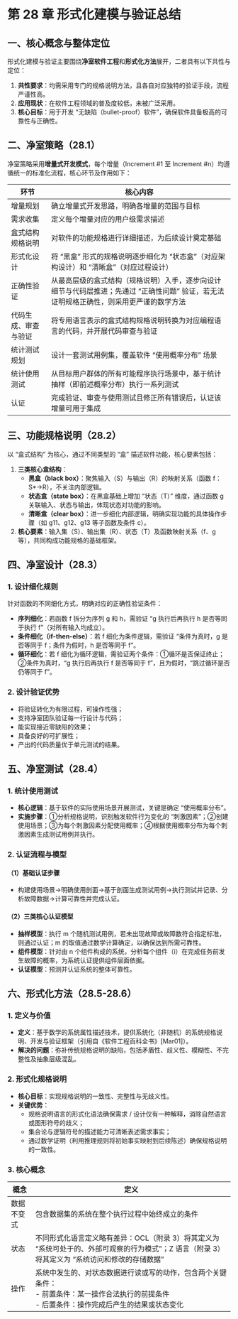 # 第 28 章 形式化建模与验证总结

## 一、核心概念与整体定位

形式化建模与验证主要围绕**净室软件工程**和**形式化方法**展开，二者具有以下共性与定位：

  

1. **共性要求**：均需采用专门的规格说明方法，且各自对应独特的验证手段，流程严谨性高。
2. **应用现状**：在软件工程领域的普及度较低，未被广泛采用。
3. **核心目标**：用于开发 “无缺陷（bullet-proof）软件”，确保软件具备极高的可靠性与正确性。

## 二、净室策略（28.1）

净室策略采用**增量式开发模式**，每个增量（Increment #1 至 Increment #n）均遵循统一的标准化流程，核心环节及作用如下：

  

|环节|核心内容|
|---|---|
|增量规划|确立增量式开发思路，明确各增量的范围与目标|
|需求收集|定义每个增量对应的用户级需求描述|
|盒式结构规格说明|对软件的功能规格进行详细描述，为后续设计奠定基础|
|形式化设计|将 “黑盒” 形式的规格说明逐步细化为 “状态盒”（对应架构设计）和 “清晰盒”（对应过程设计）|
|正确性验证|从最高层级的盒式结构（规格说明）入手，逐步向设计细节与代码层推进；先通过 “正确性问题” 验证，若无法证明规格正确性，则采用更严谨的数学方法|
|代码生成、审查与验证|将专用语言表示的盒式结构规格说明转换为对应编程语言的代码，并开展代码审查与验证|
|统计测试规划|设计一套测试用例集，覆盖软件 “使用概率分布” 场景|
|统计使用测试|从目标用户群体的所有可能程序执行场景中，基于统计抽样（即前述概率分布）执行一系列测试|
|认证|完成验证、审查与使用测试且修正所有错误后，认证该增量可用于集成|

## 三、功能规格说明（28.2）

以 “盒式结构” 为核心，通过不同类型的 “盒” 描述软件功能，核心要素包括：

  

1. **三类核心盒结构**：
    - **黑盒（black box）**：聚焦输入（S）与输出（R）的映射关系（函数 f：S*→R），不关注内部逻辑。
    - **状态盒（state box）**：在黑盒基础上增加 “状态（T）” 维度，通过函数 g 关联输入、状态与输出，体现状态对功能的影响。
    - **清晰盒（clear box）**：进一步细化内部逻辑，明确实现功能的具体操作步骤（如 g11、g12、g13 等子函数及条件 c）。
2. **核心要素**：输入集（S）、输出集（R）、状态（T）及函数映射关系（f、g 等），共同构成功能规格的基础框架。

## 四、净室设计（28.3）

### 1. 设计细化规则

针对函数的不同细化方式，明确对应的正确性验证条件：

  

- **序列细化**：若函数 f 拆分为序列 g 和 h，需验证 “g 执行后再执行 h 是否等同于执行 f”（对所有输入均成立）。
- **条件细化（if-then-else）**：若 f 细化为条件逻辑，需验证 “条件<c>为真时，g 是否等同于 f；条件<c>为假时，h 是否等同于 f”。
- **循环细化**：若 f 细化为循环逻辑，需验证两个条件：①循环是否保证终止；②条件<c>为真时，“g 执行后再执行 f 是否等同于 f”，且<c>为假时，“跳过循环是否仍等同于 f”。

### 2. 设计验证优势

- 将验证转化为有限过程，可操作性强；
- 支持净室团队验证每一行设计与代码；
- 能实现接近零缺陷的效果；
- 具备良好的可扩展性；
- 产出的代码质量优于单元测试的结果。

## 五、净室测试（28.4）

### 1. 统计使用测试

- **核心逻辑**：基于软件的实际使用场景开展测试，关键是确定 “使用概率分布”。
- **实施步骤**：①分析规格说明，识别触发软件行为变化的 “刺激因素”；②创建使用场景；③为每个刺激因素分配使用概率；④根据使用概率分布为每个刺激因素生成测试用例并执行。

### 2. 认证流程与模型

#### （1）基础认证步骤

- 构建使用场景→明确使用剖面→基于剖面生成测试用例→执行测试并记录、分析故障数据→计算可靠性并完成认证。

#### （2）三类核心认证模型

- **抽样模型**：执行 m 个随机测试用例，若未出现故障或故障数符合指定标准，则通过认证；m 的取值通过数学计算确定，以确保达到所需可靠性。
- **组件模型**：针对由 n 个组件构成的系统，分析每个组件（i）在完成任务前发生故障的概率，为系统认证提供组件层面依据。
- **认证模型**：预测并认证系统的整体可靠性。

## 六、形式化方法（28.5-28.6）

### 1. 定义与价值

- **定义**：基于数学的系统属性描述技术，提供系统化（非随机）的系统规格说明、开发与验证框架（引用自《软件工程百科全书》[Mar01]）。
- **解决的问题**：弥补传统规格说明的缺陷，包括矛盾性、歧义性、模糊性、不完整性及抽象层级混乱。

### 2. 形式化规格说明

- **核心目标**：实现规格说明的一致性、完整性与无歧义性。
- **关键优势**：
    - 规格说明语言的形式化语法确保需求 / 设计仅有一种解释，消除自然语言或图形符号的歧义；
    - 集合论与逻辑符号的描述能力可清晰表述需求事实；
    - 通过数学证明（利用推理规则将初始事实映射到后续陈述）确保规格说明的一致性。

### 3. 核心概念

|概念|定义|
|---|---|
|数据不变式|包含数据集的系统在整个执行过程中始终成立的条件|
|状态|不同形式化语言定义略有差异：OCL（附录 3）将其定义为 “系统可处于的、外部可观察的行为模式”；Z 语言（附录 3）将其定义为 “系统访问和修改的存储数据”|
|操作|系统中发生的、对状态数据进行读或写的动作，包含两个关键条件：  <br>- 前置条件：某一操作合法执行的前提条件  <br>- 后置条件：操作完成后产生的结果或状态变化|
